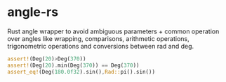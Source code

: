 # angle-rs

Rust angle wrapper to avoid ambiguous parameters + common operation over angles like wrapping, comparisons, arithmetic operations, trigonometric operations and conversions between rad and deg.

```rust
assert!(Deg(20)>Deg(370))
assert!(Deg(20).min(Deg(370)) == Deg(370))
assert_eq!(Deg(180.0f32).sin(),Rad::pi().sin()) 
```